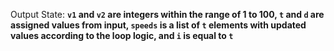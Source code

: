 Output State: **`v1` and `v2` are integers within the range of 1 to 100, `t` and `d` are assigned values from input, `speeds` is a list of `t` elements with updated values according to the loop logic, and `i` is equal to `t`**